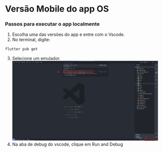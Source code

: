 # Versão Mobile do app OS

### Passos para executar o app localmente

1. Escolha uma das versões do app e entre com o Vscode.
2. No terminal, digite:
```bash
flutter pub get
```
3. Selecione um emulador.
![Imagem-Exemplo](./readme-images/exemplo.png)
4. Na aba de debug do vscode, clique em Run and Debug
